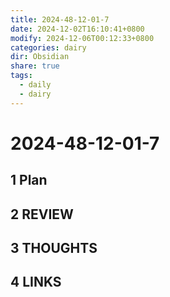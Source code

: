 ```yaml
---
title: 2024-48-12-01-7
date: 2024-12-02T16:10:41+0800
modify: 2024-12-06T00:12:33+0800
categories: dairy
dir: Obsidian
share: true
tags:
  - daily
  - dairy
---
```


# 2024-48-12-01-7

## 1 Plan

## 2 REVIEW

## 3 THOUGHTS

## 4 LINKS